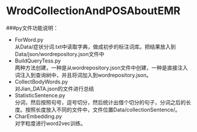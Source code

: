 # WrodCollectionAndPOSAboutEMR
###py文件功能说明：  
* ForWord.py  
    从Data/症状分词.txt中读取字典，做成初步的标注词库。把结果放入到Data/json/wordrepository.json文件中
* BuildQueryTess.py  
    两种方法创建，一种是从wordrepository.json文件中创建，一种是直接注入词注入到查询树中，并且将词加入到wordrepository.json。
* CollectBodyWords.py  
    对Jian_DATA.json的文件进行总结   
* StatisticSentence.py  
    分词，然后按照句号，逗号切分，然后统计出借个切分的句子，分词之后的长度。按照长度放入不同的文件中，文件位置Data/collectionSentence/。  
* CharEmbedding.py  
    对字粒度进行word2vec训练。